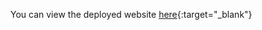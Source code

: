 
You can view the deployed website [here](https://iris-smok.github.io/Bootstrap-Walkthrough-Project-Resume//){:target="_blank"}